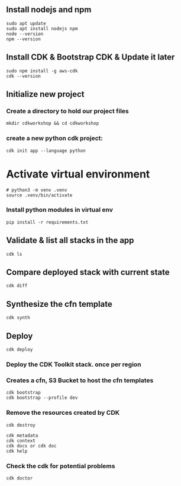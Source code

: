 
## Install nodejs and npm
```
sudo apt update
sudo apt install nodejs npm
node --version
npm --version
```

## Install CDK & Bootstrap CDK  & Update it later
```
sudo npm install -g aws-cdk
cdk --version
```

## Initialize new project

### Create a directory to hold our project files
```
mkdir cdkworkshop && cd cdkworkshop
```

### create a new python cdk project:
```
cdk init app --language python
```

# Activate virtual environment
```
# python3 -m venv .venv
source .venv/bin/activate
```

### Install python modules in virtual env
```
pip install -r requirements.txt
```

## Validate & list all stacks in the app
```
cdk ls
```

## Compare deployed stack with current state
```
cdk diff
```


## Synthesize the cfn template
```
cdk synth              
```

## Deploy
```
cdk deploy
```

### Deploy the CDK Toolkit stack. once per region
### Creates a cfn, S3 Bucket to host the cfn templates
```
cdk bootstrap
cdk bootstrap --profile dev
```


### Remove the resources created by CDK
```
cdk destroy
```


```
cdk metadata
cdk context
cdk docs or cdk doc
cdk help
```


### Check the cdk for potential problems
```
cdk doctor
```
